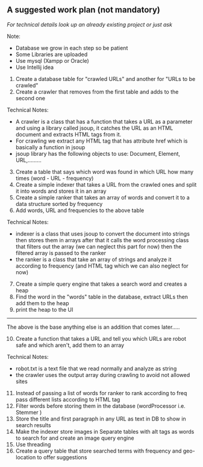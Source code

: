 ## A suggested work plan (not mandatory)

*For technical details look up an already existing project or just ask*

Note: 
* Database we grow in each step so be patient
* Some Libraries are uploaded
* Use mysql (Xampp or Oracle)
* Use Intellij idea

1. Create a database table for "crawled URLs" and another for "URLs to be crawled"
2. Create a crawler that removes from the first table and adds to the second one

Technical Notes:
* A crawler is a class that has a function that takes a URL as a parameter and using a library called jsoup, it catches the URL as an HTML document and extracts HTML tags from it.
* For crawling we extract any HTML tag that has attribute href which is basically a function in jsoup
* jsoup library has the following objects to use: Document, Element, URL,.........

3. Create a table that says which word was found in which URL how many times (word - URL - frequency)
4. Create a simple indexer that takes a URL from the crawled ones and split it into words and stores it in an array
5. Create a simple ranker that takes an array of words and convert it to a data structure sorted by frequency
6. Add words, URL and frequencies to the above table

Technical Notes:
* indexer is a class that uses jsoup to convert the document into strings then stores them in arrays after that it calls the word processing class that filters out the array (we can neglect this part for now) then the filtered array is passed to the ranker
* the ranker is a class that take an array of strings and analyze it according to frequency (and HTML tag which we can also neglect for now)

7. Create a simple query engine that takes a search word and creates a heap 
8. Find the word in the "words" table in the database, extract URLs then add them to the heap
9. print the heap to the UI

---
The above is the base anything else is an addition that comes later.....

10. Create a function that takes a URL and tell you which URLs are robot safe and which aren't, add them to an array

Technical Notes:
* robot.txt is a text file that we read normally and analyze as string
* the crawler uses the output array during crawling to avoid not allowed sites

11. Instead of passing a list of words for ranker to rank according to freq pass different lists according to HTML tag
12. Filter words before storing them in the database (wordProcessor i.e. Stemmer )
13. Store the title and first paragraph in any URL as text in DB to show in search results
14. Make the indexer store images in Separate tables with alt tags as words to search for and create an image query engine
15. Use threading
16. Create a query table that store searched terms with frequency and geo-location to offer suggestions

